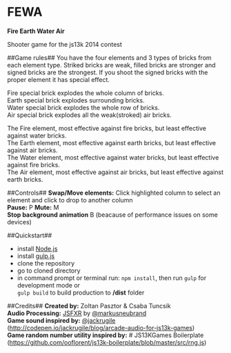 FEWA
====

**Fire Earth Water Air**  

Shooter game for the js13k 2014 contest  

##Game rules##
You have the four elements and 3 types of bricks from each element type.
Striked bricks are weak, filled bricks are stronger and signed bricks are the strongest.
If you shoot the signed bricks with the proper element it has special effect.

Fire special brick explodes the whole column of bricks.  
Earth special brick explodes surrounding bricks.  
Water special brick explodes the whole row of bricks.  
Air special brick explodes all the weak(stroked) air bricks.  

The Fire element, most effective against fire bricks, but least effective against water bricks.  
The Earth element, most effective against earth bricks, but least effective against air bricks.  
The Water element, most effective against water bricks, but least effective against fire bricks.  
The Air element, most effective against air bricks, but least effective against earth bricks.  

##Controls##
**Swap/Move elements:** Click highlighted column to select an element and click to drop to another column  
**Pause:** P  **Mute:** M    
**Stop background animation** B (beacause of performance issues on some devices)  

##Quickstart##
- install [Node.js](http://nodejs.org/download/)
- install [gulp.js](https://github.com/gulpjs/gulp/blob/master/docs/getting-started.md)
- clone the repository
- go to cloned directory
- in command prompt or terminal run: ```npm install```, then run ```gulp``` for development mode or  
```gulp build``` to build production to **/dist** folder

##Credits##
**Created by:** Zoltan Pasztor & Csaba Tuncsik  
**Audio Processing:** [JSFXR](https://github.com/mneubrand/jsfxr) by [@markusneubrand](https://twitter.com/markusneubrand)  
**Game sound inspired by:** [@jackrugile](https://twitter.com/jackrugile) (http://codepen.io/jackrugile/blog/arcade-audio-for-js13k-games)  
**Game random number utility inspired by:** # JS13KGames Boilerplate (https://github.com/ooflorent/js13k-boilerplate/blob/master/src/rng.js)